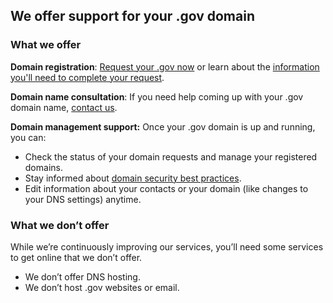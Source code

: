 ## We offer support for your .gov domain
### What we offer

**Domain registration**: [Request your .gov now](#) or learn about the [information you'll need to complete your request](../../domains/before).

**Domain name consultation**: If you need help coming up with your .gov domain name, [contact us](../../contact).

**Domain management support:** Once your .gov domain is up and running, you can:

- Check the status of your domain requests and manage your registered domains.
- Stay informed about [domain security best practices](../../domains/security).
- Edit information about your contacts or your domain (like changes to your DNS settings) anytime. 

### What we don’t offer

While we’re continuously improving our services, you’ll need some services to get online that we don’t offer. 
- We don’t offer DNS hosting. 
- We don’t host .gov websites or email.
